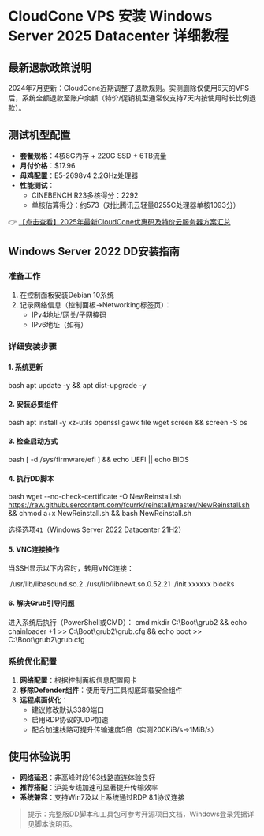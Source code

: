 # CloudCone VPS 安装 Windows Server 2025 Datacenter 详细教程

## 最新退款政策说明

2024年7月更新：CloudCone近期调整了退款规则。实测删除仅使用6天的VPS后，系统全额退款至账户余额（特价/促销机型通常仅支持7天内按使用时长比例退款）。

## 测试机型配置

- **套餐规格**：4核8G内存 + 220G SSD + 6TB流量
- **月付价格**：$17.96
- **母鸡配置**：E5-2698v4 2.2GHz处理器
- **性能测试**：
  - CINEBENCH R23多核得分：2292
  - 单核估算得分：约573（对比腾讯云轻量8255C处理器单核1093分）

👉 [【点击查看】2025年最新CloudCone优惠码及特价云服务器方案汇总](https://bit.ly/Cloudcone)

## Windows Server 2022 DD安装指南

### 准备工作
1. 在控制面板安装Debian 10系统
2. 记录网络信息（控制面板→Networking标签页）：
   - IPv4地址/网关/子网掩码
   - IPv6地址（如有）

### 详细安装步骤

#### 1. 系统更新
bash
apt update -y && apt dist-upgrade -y

#### 2. 安装必要组件
bash
apt install -y xz-utils openssl gawk file wget screen && screen -S os

#### 3. 检查启动方式
bash
[ -d /sys/firmware/efi ] && echo UEFI || echo BIOS

#### 4. 执行DD脚本
bash
wget --no-check-certificate -O NewReinstall.sh https://raw.githubusercontent.com/fcurrk/reinstall/master/NewReinstall.sh && chmod a+x NewReinstall.sh && bash NewReinstall.sh

选择选项`41`（Windows Server 2022 Datacenter 21H2）

#### 5. VNC连接操作
当SSH显示以下内容时，转用VNC连接：

./usr/lib/libasound.so.2
./usr/lib/libnewt.so.0.52.21
./init
xxxxxx blocks

#### 6. 解决Grub引导问题
进入系统后执行（PowerShell或CMD）：
cmd
mkdir C:\Boot\grub2 && echo chainloader +1 >> C:\Boot\grub2\grub.cfg && echo boot >> C:\Boot\grub2\grub.cfg

### 系统优化配置

1. **网络配置**：根据控制面板信息配置网卡
2. **移除Defender组件**：使用专用工具彻底卸载安全组件
3. **远程桌面优化**：
   - 建议修改默认3389端口
   - 启用RDP协议的UDP加速
   - 配合加速线路可提升传输速度5倍（实测200KiB/s→1MiB/s）

## 使用体验说明

- **网络延迟**：非高峰时段163线路直连体验良好
- **推荐搭配**：沪美专线加速可显著提升传输效率
- **系统兼容**：支持Win7及以上系统通过RDP 8.1协议连接

> 提示：完整版DD脚本和工具包可参考开源项目文档，Windows登录凭据详见脚本说明页。